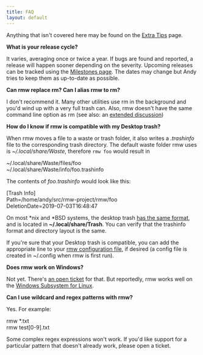 ```yaml
---
title: FAQ
layout: default
---
```


Anything that isn't covered here may be found on the <a
href="/extra_tips.html">Extra Tips</a> page.

**What is your release cycle?**

It varies, averaging once or twice a year. If bugs are found and
reported, a release will happen sooner depending on the severity.
Upcoming releases can be tracked using the [Milestones
page](https://github.com/theimpossibleastronaut/rmw/milestones). The
dates may change but Andy tries to keep them as up-to-date as
possible.

**Can rmw replace rm? Can I alias rmw to rm?**

I don't recommend it. Many other utilities use rm in the background and
you'd wind up with a very full trash can. Also, rmw doesn't have the
same command line option as rm (see also: an <a
href="https://github.com/theimpossibleastronaut/rmw/discussions/305">extended
discussion</a>)

**How do I know if rmw is compatible with my Desktop trash?**

When rmw moves a file to a waste or trash folder, it also writes a
*.trashinfo* file to the corresponding trash directory. The default
waste folder rmw uses is *~/.local/share/Waste*, therefore <code
class="w3-codespan">rmw foo</code> would result in

<p class="w3-code">
  ~/.local/share/Waste/files/foo<br />
  ~/.local/share/Waste/info/foo.trashinfo
</p>

The contents of *foo.trashinfo* would look like this:

<p class="w3-code">
  [Trash Info]<br />
  Path=/home/andy/src/rmw-project/rmw/foo<br />
  DeletionDate=2019-07-03T16:48:47
</p>

On most *nix and *BSD systems, the desktop trash [has the same
format](https://specifications.freedesktop.org/trash-spec/trashspec-latest.html),
and is located in **~/.local/share/Trash**. You can verify that the
trashinfo format and directory layout is the same.

If you're sure that your Desktop trash is compatible, you can add the
appropriate line to your [rmw configuration
file](https://github.com/theimpossibleastronaut/rmw/blob/master/rmwrc.example),
if desired (a config file is created in ~/.config when rmw is first run).

**Does rmw work on Windows?**

Not yet. There's [an open
ticket](https://github.com/theimpossibleastronaut/rmw/issues/71) for
that. But reportedly, rmw works well on the <a
href="https://github.com/ethanhs/WSL-Programs">Windows Subsystem for
Linux</a>.

**Can I use wildcard and regex patterns with rmw?**

Yes. For example:

<p class="w3-code">
  rmw *.txt<br />
  rmw test[0-9].txt
</p>

Some complex regex expressions won't work. If you'd like support
for a particular pattern that doesn't already work, please open a
ticket.
